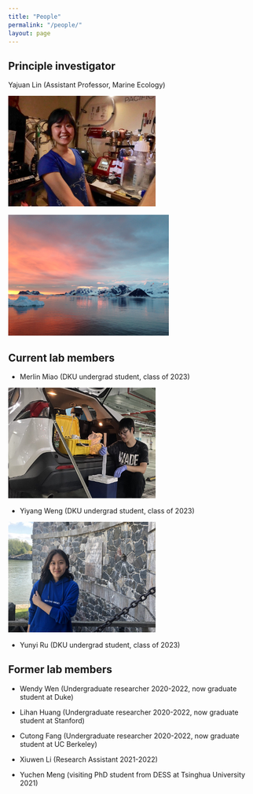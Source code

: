 ```yaml
---
title: "People"
permalink: "/people/"
layout: page
---
```


## Principle investigator
Yajuan Lin (Assistant Professor, Marine Ecology)

<a href="./assets/img/CREDITS-MAEVA-BARDY-YAJUAN-LIN-BD-1.jpeg"><img class="alignnone size-medium wp-image-72" src="./assets/img/CREDITS-MAEVA-BARDY-YAJUAN-LIN-BD-1.jpeg" alt="" width="300" height="225" /></a>

<img class="alignnone wp-image-58 size-medium" src="assets/img/IMG_0591.jpeg" alt="" width="327" height="246" />

## Current lab members

- Merlin Miao (DKU undergrad student, class of 2023)

<a href="assets/img/IMG_4980-scaled-e1631180639654.jpeg"><img class="alignnone size-medium wp-image-72" src="assets/img/IMG_4980-scaled-e1631180639654.jpeg" alt="" width="300" height="225" /></a> 

- Yiyang Weng (DKU undergrad student, class of 2023)

<a href="assets/img/IMG_1835-scaled-e1652176046680.jpeg"><img class="alignnone size-medium wp-image-72" src="assets/img/IMG_1835-scaled-e1652176046680.jpeg" alt="" width="300" height="225" /></a> 

- Yunyi Ru (DKU undergrad student, class of 2023) 


## Former lab members

- Wendy Wen (Undergraduate researcher 2020-2022, now graduate student at Duke)

- Lihan Huang (Undergraduate researcher 2020-2022, now graduate student at Stanford)

- Cutong Fang (Undergraduate researcher 2020-2022, now graduate student at UC Berkeley)

- Xiuwen Li (Research Assistant 2021-2022)

- Yuchen Meng (visiting PhD student from DESS at Tsinghua University 2021)
